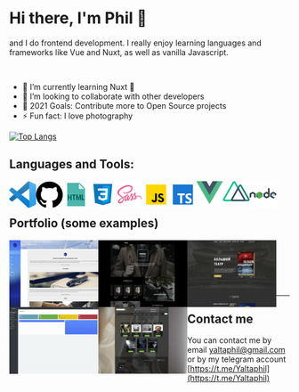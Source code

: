 # Hi there, I'm Phil 👋

and I do frontend development. I really enjoy learning languages and frameworks like Vue and Nuxt, as well as vanilla Javascript.

<br />

-   🌱 I’m currently learning Nuxt 🤣
-   👯 I’m looking to collaborate with other developers
-   🥅 2021 Goals: Contribute more to Open Source projects
-   ⚡ Fun fact: I love photography


[![Top Langs](https://github-readme-stats.vercel.app/api/top-langs/?username=Yaltaphil&layout=compact)](https://github.com/yaltaphil)


## Languages and Tools:

<img align="left" alt="TS" width="48px" src="https://github.com/Yaltaphil/Yaltaphil/blob/main/visual-studio-code.svg" />
<img align="left" alt="TS" width="48px" src="https://github.com/Yaltaphil/Yaltaphil/blob/main/github.svg" />
<img align="left" alt="TS" width="48px" src="https://raw.githubusercontent.com/Yaltaphil/Yaltaphil/main/icons8-html-filetype-48.png" />
<img align="left" alt="TS" width="48px" src="https://github.com/Yaltaphil/Yaltaphil/blob/main/icons8-css3.svg" />
<img align="left" alt="TS" width="48px" src="https://raw.githubusercontent.com/Yaltaphil/Yaltaphil/main/icons8-sass-48.png" />
<img align="left" alt="TS" width="48px" src="https://raw.githubusercontent.com/Yaltaphil/Yaltaphil/main/icons8-javascript-48.png" />
<img align="left" alt="TS" width="48px" src="https://raw.githubusercontent.com/Yaltaphil/Yaltaphil/main/icons8-typescript-48.png" />
<img align="left" alt="TS" width="48px" src="https://github.com/Yaltaphil/Yaltaphil/blob/main/vue-js.svg" />
<img align="left" alt="TS" width="48px" src="https://github.com/Yaltaphil/Yaltaphil/blob/main/nuxt-js.svg" />
<img align="left" alt="TS" width="48px" src="https://github.com/Yaltaphil/Yaltaphil/blob/main/icons8-nodejs.svg" />

<br>
<br>  
  
## Portfolio (some examples)

[<img align="left" alt="porten" width="160px" height="120px" src="https://raw.githubusercontent.com/Yaltaphil/Yaltaphil/main/kpk.jpg" />](https://kpk-status.yaltaphil.ru)


[<img align="left" alt="porten" width="160px" height="120px" src="https://github.com/Yaltaphil/Yaltaphil/blob/main/porten.gif" />](https://yaltaphil.github.io/porten)
  
  
[<img align="left" alt="big-theather" width="160px" height="120px" src="https://github.com/Yaltaphil/Yaltaphil/blob/main/big-theater.gif" />](https://yaltaphil.github.io/big-theater)


[<img align="left" alt="kino-cms" width="160px" height="120px" src="https://raw.githubusercontent.com/Yaltaphil/Yaltaphil/main/kinocms-admin.gif" />](https://kinocms.yaltaphil.ru)


[<img align="left" alt="kino-cms" width="160px" height="120px" src="https://raw.githubusercontent.com/Yaltaphil/Yaltaphil/main/kinocms-site.gif" />](https://kinocms.yaltaphil.ru)



<br />
<br /><br /><br /><br />

---
  

## Contact me

You can contact me by email [yaltaphil@gmail.com](mailto:yaltaphil@gmail.com) or by my telegram account [https://t.me/Yaltaphil](https://t.me/Yaltaphil)

[website]: https://yaltaphil.ru

